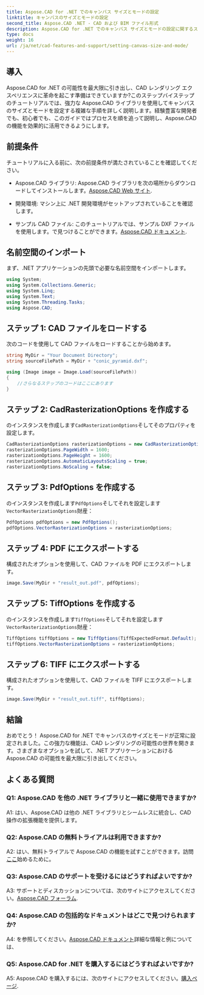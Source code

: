 ```yaml
---
title: Aspose.CAD for .NET でのキャンバス サイズとモードの設定
linktitle: キャンバスのサイズとモードの設定
second_title: Aspose.CAD .NET - CAD および BIM ファイル形式
description: Aspose.CAD for .NET でのキャンバス サイズとモードの設定に関するステップバイステップ ガイドをご覧ください。この包括的なチュートリアルを使用して、CAD レンダリングを簡単に最適化します。
type: docs
weight: 16
url: /ja/net/cad-features-and-support/setting-canvas-size-and-mode/
---
```

## 導入

Aspose.CAD for .NET の可能性を最大限に引き出し、CAD レンダリング エクスペリエンスに革命を起こす準備はできていますか?このステップバイステップのチュートリアルでは、強力な Aspose.CAD ライブラリを使用してキャンバスのサイズとモードを設定する複雑な手順を詳しく説明します。経験豊富な開発者でも、初心者でも、このガイドではプロセスを順を追って説明し、Aspose.CAD の機能を効果的に活用できるようにします。

## 前提条件

チュートリアルに入る前に、次の前提条件が満たされていることを確認してください。

-  Aspose.CAD ライブラリ: Aspose.CAD ライブラリを次の場所からダウンロードしてインストールします。[Aspose.CAD Web サイト](https://releases.aspose.com/cad/net/).

- 開発環境: マシン上に .NET 開発環境がセットアップされていることを確認します。

- サンプル CAD ファイル: このチュートリアルでは、サンプル DXF ファイルを使用します。で見つけることができます。[Aspose.CAD ドキュメント](https://reference.aspose.com/cad/net/).

## 名前空間のインポート

まず、.NET アプリケーションの先頭で必要な名前空間をインポートします。

```csharp
using System;
using System.Collections.Generic;
using System.Linq;
using System.Text;
using System.Threading.Tasks;
using Aspose.CAD;
```

## ステップ 1: CAD ファイルをロードする

次のコードを使用して CAD ファイルをロードすることから始めます。

```csharp
string MyDir = "Your Document Directory";
string sourceFilePath = MyDir + "conic_pyramid.dxf";

using (Image image = Image.Load(sourceFilePath))
{
    //さらなるステップのコードはここにあります
}
```

## ステップ 2: CadRasterizationOptions を作成する

のインスタンスを作成します`CadRasterizationOptions`そしてそのプロパティを設定します。

```csharp
CadRasterizationOptions rasterizationOptions = new CadRasterizationOptions();
rasterizationOptions.PageWidth = 1600;
rasterizationOptions.PageHeight = 1600;
rasterizationOptions.AutomaticLayoutsScaling = true;
rasterizationOptions.NoScaling = false;
```

## ステップ 3: PdfOptions を作成する

のインスタンスを作成します`PdfOptions`そしてそれを設定します`VectorRasterizationOptions`財産：

```csharp
PdfOptions pdfOptions = new PdfOptions();
pdfOptions.VectorRasterizationOptions = rasterizationOptions;
```

## ステップ 4: PDF にエクスポートする

構成されたオプションを使用して、CAD ファイルを PDF にエクスポートします。

```csharp
image.Save(MyDir + "result_out.pdf", pdfOptions);
```

## ステップ 5: TiffOptions を作成する

のインスタンスを作成します`TiffOptions`そしてそれを設定します`VectorRasterizationOptions`財産：

```csharp
TiffOptions tiffOptions = new TiffOptions(TiffExpectedFormat.Default);
tiffOptions.VectorRasterizationOptions = rasterizationOptions;
```

## ステップ 6: TIFF にエクスポートする

構成されたオプションを使用して、CAD ファイルを TIFF にエクスポートします。

```csharp
image.Save(MyDir + "result_out.tiff", tiffOptions);
```

## 結論

おめでとう！ Aspose.CAD for .NET でキャンバスのサイズとモードが正常に設定されました。この強力な機能は、CAD レンダリングの可能性の世界を開きます。さまざまなオプションを試して、.NET アプリケーションにおける Aspose.CAD の可能性を最大限に引き出してください。

## よくある質問

### Q1: Aspose.CAD を他の .NET ライブラリと一緒に使用できますか?

A1: はい、Aspose.CAD は他の .NET ライブラリとシームレスに統合し、CAD 操作の拡張機能を提供します。

### Q2: Aspose.CAD の無料トライアルは利用できますか?

 A2: はい、無料トライアルで Aspose.CAD の機能を試すことができます。訪問[ここ](https://releases.aspose.com/)始めるために。

### Q3: Aspose.CAD のサポートを受けるにはどうすればよいですか?

A3: サポートとディスカッションについては、次のサイトにアクセスしてください。[Aspose.CAD フォーラム](https://forum.aspose.com/c/cad/19).

### Q4: Aspose.CAD の包括的なドキュメントはどこで見つけられますか?

 A4: を参照してください。[Aspose.CAD ドキュメント](https://reference.aspose.com/cad/net/)詳細な情報と例については、

### Q5: Aspose.CAD for .NET を購入するにはどうすればよいですか?

 A5: Aspose.CAD を購入するには、次のサイトにアクセスしてください。[購入ページ](https://purchase.aspose.com/buy).